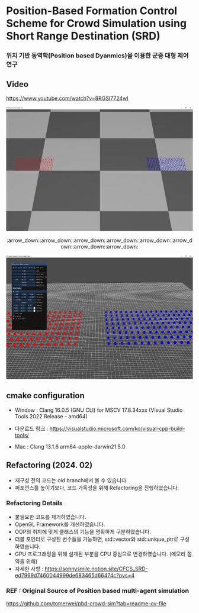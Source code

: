 # Position-Based Formation Control Scheme for Crowd Simulation using Short Range Destination (SRD)
### 위치 기반 동역학(Position based Dyanmics)을 이용한 군중 대형 제어 연구

## Video
https://www.youtube.com/watch?v=8RGSI7724wI
<p align="center"> <img src="https://github.com/SonJunHyuck/CFCS_SRD/blob/main/images/Old.png" width="600" height="336"> </p>
<p align="center"> :arrow_down::arrow_down::arrow_down::arrow_down::arrow_down::arrow_down::arrow_down::arrow_down: </p>
<p align="center"> <img src="https://github.com/SonJunHyuck/CFCS_SRD/blob/main/images/New.png" width="600" height="336"> </p>

## cmake configuration
- Window : Clang 16.0.5 (GNU CLI) for MSCV 17.8.34xxx (Visual Studio Tools 2022 Release - amd64)
- 다운로드 링크 : https://visualstudio.microsoft.com/ko/visual-cpp-build-tools/
  
- Mac : Clang 13.1.6 arm64-apple-darwin21.5.0

## Refactoring (2024. 02)
- 재구성 전의 코드는 old branch에서 볼 수 있습니다.
- 퍼포먼스를 높이기보다, 코드 가독성을 위해 Refactoring을 진행하였습니다.

### Refactoring Details
- 불필요한 코드를 제거하였습니다.
- OpenGL Framework를 개선하였습니다.
- OOP의 취지에 맞게 클래스의 기능을 명확하게 구분하였습니다.
- 더블 포인터로 구성된 변수들을 가능하면, std::vector와 std::unique_ptr로 구성하였습니다.
- GPU 프로그래밍을 위해 설계된 부분을 CPU 중심으로 변경하였습니다. (메모리 절약을 위해)
- 자세한 사항 : https://sonnysmile.notion.site/CFCS_SRD-ed7969d7460044999de683465d66474c?pvs=4


### REF : Original Source of Position based multi-agent simulation
https://github.com/tomerwei/pbd-crowd-sim?tab=readme-ov-file

